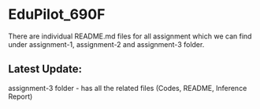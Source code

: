 # EduPilot_690F

There are individual README.md files for all assignment which we can find under assignment-1, assignment-2 and assignment-3 folder.



## Latest Update:
assignment-3 folder - has all the related files (Codes, README, Inference Report)
